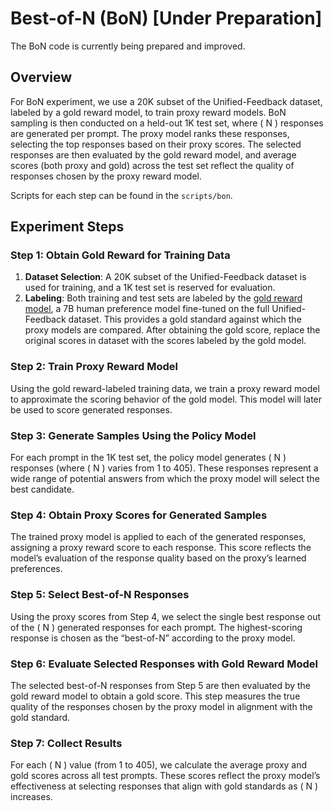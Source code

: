 # Best-of-N (BoN)  [Under Preparation]

The BoN code is currently being prepared and improved.

## Overview

For BoN experiment, we use a 20K subset of the Unified-Feedback dataset, labeled by a gold reward model, to train proxy reward models. BoN sampling is then conducted on a held-out 1K test set, where \( N \) responses are generated per prompt. The proxy model ranks these responses, selecting the top responses based on their proxy scores. The selected responses are then evaluated by the gold reward model, and average scores (both proxy and gold) across the test set reflect the quality of responses chosen by the proxy reward model.

Scripts for each step can be found in the `scripts/bon`.


## Experiment Steps

### Step 1: Obtain Gold Reward for Training Data

1. **Dataset Selection**: A 20K subset of the Unified-Feedback dataset is used for training, and a 1K test set is reserved for evaluation.
2. **Labeling**: Both training and test sets are labeled by the [gold reward model](https://huggingface.co/Ray2333/reward-model-Mistral-7B-instruct-Unified-Feedback), a 7B human preference model fine-tuned on the full Unified-Feedback dataset. This provides a gold standard against which the proxy models are compared. After obtaining the gold score, replace the original scores in dataset with the scores labeled by the gold model.

### Step 2: Train Proxy Reward Model

Using the gold reward-labeled training data, we train a proxy reward model to approximate the scoring behavior of the gold model. This model will later be used to score generated responses.

### Step 3: Generate Samples Using the Policy Model

For each prompt in the 1K test set, the policy model generates \( N \) responses (where \( N \) varies from 1 to 405). These responses represent a wide range of potential answers from which the proxy model will select the best candidate.

### Step 4: Obtain Proxy Scores for Generated Samples

The trained proxy model is applied to each of the generated responses, assigning a proxy reward score to each response. This score reflects the model’s evaluation of the response quality based on the proxy’s learned preferences.

### Step 5: Select Best-of-N Responses

Using the proxy scores from Step 4, we select the single best response out of the \( N \) generated responses for each prompt. The highest-scoring response is chosen as the “best-of-N” according to the proxy model.

### Step 6: Evaluate Selected Responses with Gold Reward Model

The selected best-of-N responses from Step 5 are then evaluated by the gold reward model to obtain a gold score. This step measures the true quality of the responses chosen by the proxy model in alignment with the gold standard.

### Step 7: Collect Results

For each \( N \) value (from 1 to 405), we calculate the average proxy and gold scores across all test prompts. These scores reflect the proxy model’s effectiveness at selecting responses that align with gold standards as \( N \) increases.
